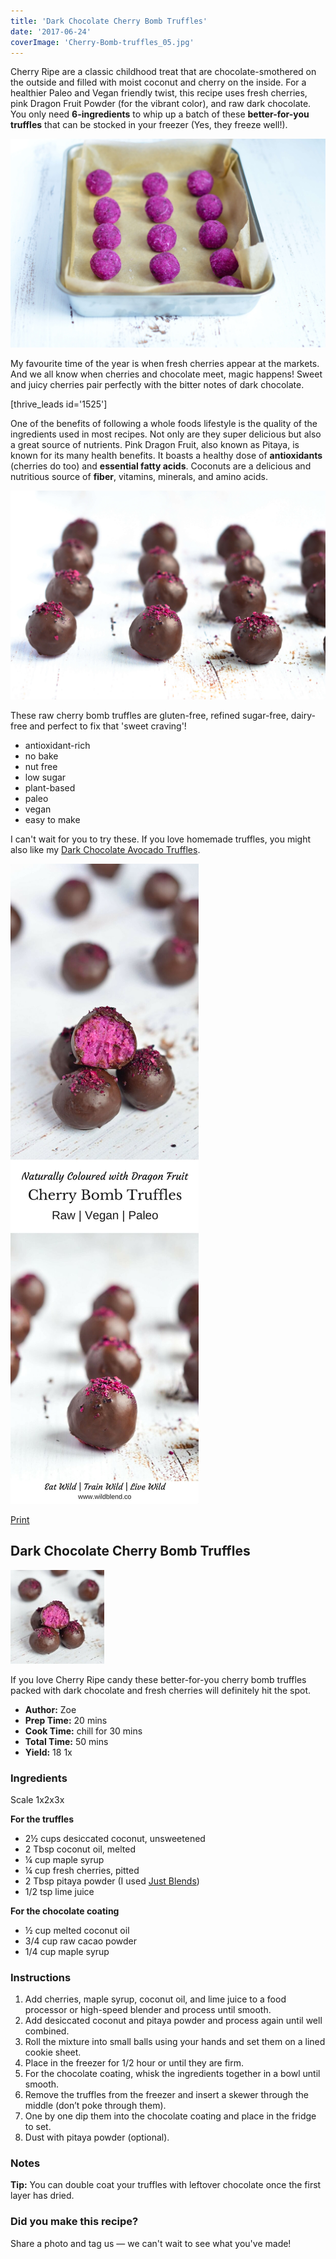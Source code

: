 ```yaml
---
title: 'Dark Chocolate Cherry Bomb Truffles'
date: '2017-06-24'
coverImage: 'Cherry-Bomb-truffles_05.jpg'
---
```


Cherry Ripe are a classic childhood treat that are chocolate-smothered on the outside and filled with moist coconut and cherry on the inside. For a healthier Paleo and Vegan friendly twist, this recipe uses fresh cherries, pink Dragon Fruit Powder (for the vibrant color), and raw dark chocolate. You only need **6-ingredients** to whip up a batch of these **better-for-you truffles** that can be stocked in your freezer (Yes, they freeze well!).

![cherry ripe truffles on baking tray](images/Cherry-Bomb-Truffles-on-baking-sheet.jpg)

My favourite time of the year is when fresh cherries appear at the markets. And we all know when cherries and chocolate meet, magic happens! Sweet and juicy cherries pair perfectly with the bitter notes of dark chocolate.

\[thrive_leads id='1525'\]

One of the benefits of following a whole foods lifestyle is the quality of the ingredients used in most recipes. Not only are they super delicious but also a great source of nutrients. Pink Dragon Fruit, also known as Pitaya, is known for its many health benefits. It boasts a healthy dose of **antioxidants** (cherries do too) and **essential fatty acids**. Coconuts are a delicious and nutritious source of **fiber**, vitamins, minerals, and amino acids.

![cherry ripe truffles topped with pitaya powder](images/Cherry-Bomb-truffles_02.jpg)

These raw cherry bomb truffles are gluten-free, refined sugar-free, dairy-free and perfect to fix that 'sweet craving'!

- antioxidant-rich
- no bake
- nut free
- low sugar
- plant-based
- paleo
- vegan
- easy to make

I can't wait for you to try these. If you love homemade truffles, you might also like my [Dark Chocolate Avocado Truffles](https://www.wildblend.co/dark-chocolate-avocado-truffles/).

![PIN Cherry Bomb Truffles](images/PIN-Cherry-Bomb-Truffles.jpg)

[Print](http://localhost:10003/cherry-bomb-truffles/print/874/)

## Dark Chocolate Cherry Bomb Truffles

![Dark Chocolate Cherry Bomb Truffles](images/cherry-bomb-truffles-schema.jpg)

If you love Cherry Ripe candy these better-for-you cherry bomb truffles packed with dark chocolate and fresh cherries will definitely hit the spot.

- **Author:** Zoe
- **Prep Time:** 20 mins
- **Cook Time:** chill for 30 mins
- **Total Time:** 50 mins
- **Yield:** 18 1x

### Ingredients

Scale 1x2x3x

**For the truffles**

- 2½ cups desiccated coconut, unsweetened
- 2 Tbsp coconut oil, melted
- ¼ cup maple syrup
- ¼ cup fresh cherries, pitted
- 2 Tbsp pitaya powder (I used [Just Blends](https://justblends.com.au/products/100-pure-freeze-dried-pitaya-powder-70g))
- 1/2 tsp lime juice

**For the chocolate coating**

- ½ cup melted coconut oil
- 3/4 cup raw cacao powder
- 1/4 cup maple syrup

### Instructions

1. Add cherries, maple syrup, coconut oil, and lime juice to a food processor or high-speed blender and process until smooth.
2. Add desiccated coconut and pitaya powder and process again until well combined.
3. Roll the mixture into small balls using your hands and set them on a lined cookie sheet.
4. Place in the freezer for 1/2 hour or until they are firm.
5. For the chocolate coating, whisk the ingredients together in a bowl until smooth.
6. Remove the truffles from the freezer and insert a skewer through the middle (don’t poke through them).
7. One by one dip them into the chocolate coating and place in the fridge to set.
8. Dust with pitaya powder (optional).

### Notes

**Tip:** You can double coat your truffles with leftover chocolate once the first layer has dried.

### Did you make this recipe?

Share a photo and tag us — we can't wait to see what you've made!

<script type="text/javascript">(function(){ var buttonClass = 'tasty-recipes-scale-button', buttonActiveClass = 'tasty-recipes-scale-button-active', buttons = document.querySelectorAll('.tasty-recipes-scale-button'); if ( ! buttons ) { return; } /* frac.js (C) 2012-present SheetJS -- http://sheetjs.com */ /* bothEquals() avoids use of &&, which gets prettified by WordPress. */ var bothEquals = function( d1, d2, D ) { var ret = 0; if (d1<=D) { ret++; } if (d2<=D) { ret++; } return ret === 2; }; var frac=function frac(x,D,mixed){var n1=Math.floor(x),d1=1;var n2=n1+1,d2=1;if(x!==n1)while(bothEquals(d1,d2,D)){var m=(n1+n2)/(d1+d2);if(x===m){if(d1+d2<=D){d1+=d2;n1+=n2;d2=D+1}else if(d1>d2)d2=D+1;else d1=D+1;break}else if(x<m){n2=n1+n2;d2=d1+d2}else{n1=n1+n2;d1=d1+d2}}if(d1>D){d1=d2;n1=n2}if(!mixed)return[0,n1,d1];var q=Math.floor(n1/d1);return[q,n1-q*d1,d1]};frac.cont=function cont(x,D,mixed){var sgn=x<0?-1:1;var B=x*sgn;var P_2=0,P_1=1,P=0;var Q_2=1,Q_1=0,Q=0;var A=Math.floor(B);while(Q_1<D){A=Math.floor(B);P=A*P_1+P_2;Q=A*Q_1+Q_2;if(B-A<5e-8)break;B=1/(B-A);P_2=P_1;P_1=P;Q_2=Q_1;Q_1=Q}if(Q>D){if(Q_1>D){Q=Q_2;P=P_2}else{Q=Q_1;P=P_1}}if(!mixed)return[0,sgn*P,Q];var q=Math.floor(sgn*P/Q);return[q,sgn*P-q*Q,Q]}; buttons.forEach(function(button){ button.addEventListener('click', function(event){ event.preventDefault(); var recipe = event.target.closest('.tasty-recipes'); if ( ! recipe ) { return; } var otherButtons = recipe.querySelectorAll('.' + buttonClass); otherButtons.forEach(function(bt){ bt.classList.remove(buttonActiveClass); }); button.classList.add(buttonActiveClass); <div></div> /* Scales all scalable amounts. */ var scalables = recipe.querySelectorAll('span[data-amount]'); var buttonAmount = parseFloat( button.dataset.amount ); scalables.forEach(function(scalable){ var amount = parseFloat( scalable.dataset.amount ) * buttonAmount; if ( parseFloat( amount ) !== parseInt( amount ) ) { var amountArray = frac.cont( amount, 9, true ); var newAmount = ''; if ( amountArray[1] !== 0 ) { newAmount = amountArray[1] + '/' + amountArray[2]; } if ( newAmount ) { newAmount = ' ' + newAmount; } if ( amountArray[0] ) { newAmount = amountArray[0] + newAmount; } amount = newAmount; } if ( typeof scalable.dataset.unit !== 'undefined' ) { amount += ' ' + scalable.dataset.unit; } scalable.innerText = amount; }); /* Appends " (x2)" indicator. */ var nonNumerics = recipe.querySelectorAll('[data-has-non-numeric-amount]'); nonNumerics.forEach(function(nonNumeric){ var indicator = nonNumeric.querySelector('span[data-non-numeric-label]'); if ( indicator ) { nonNumeric.removeChild(indicator); } if ( 1 !== buttonAmount ) { var indicator = document.createElement('span'); indicator.setAttribute('data-non-numeric-label', true); var text = document.createTextNode(' (x' + buttonAmount + ')'); indicator.appendChild(text); nonNumeric.appendChild(indicator); } }); }); }); }()); <div></div></script>
